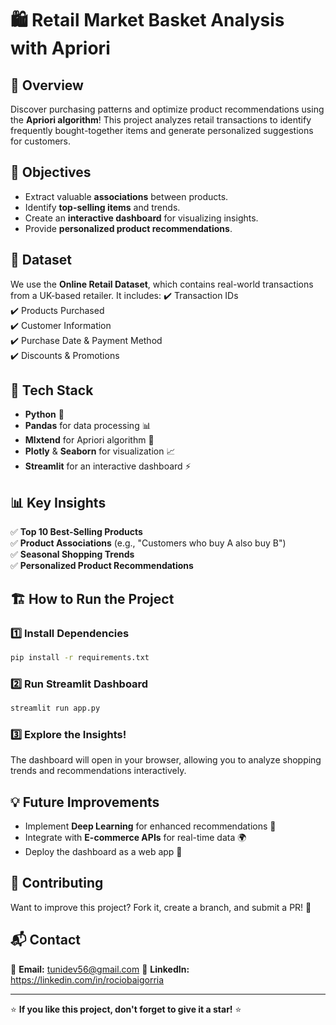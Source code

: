 # 🛍️ Retail Market Basket Analysis with Apriori



## 📌 Overview
Discover purchasing patterns and optimize product recommendations using the **Apriori algorithm**! This project analyzes retail transactions to identify frequently bought-together items and generate personalized suggestions for customers.

## 🎯 Objectives
- Extract valuable **associations** between products.
- Identify **top-selling items** and trends.
- Create an **interactive dashboard** for visualizing insights.
- Provide **personalized product recommendations**.

## 📂 Dataset
We use the **Online Retail Dataset**, which contains real-world transactions from a UK-based retailer. It includes:
✔️ Transaction IDs  
✔️ Products Purchased  
✔️ Customer Information  
✔️ Purchase Date & Payment Method  
✔️ Discounts & Promotions  

## 🚀 Tech Stack
- **Python** 🐍
- **Pandas** for data processing 📊
- **Mlxtend** for Apriori algorithm 🛒
- **Plotly** & **Seaborn** for visualization 📈
- **Streamlit** for an interactive dashboard ⚡

## 📊 Key Insights
✅ **Top 10 Best-Selling Products**  
✅ **Product Associations** (e.g., "Customers who buy A also buy B")  
✅ **Seasonal Shopping Trends**  
✅ **Personalized Product Recommendations**  

## 🏗️ How to Run the Project
### 1️⃣ Install Dependencies
```bash
pip install -r requirements.txt
```

### 2️⃣ Run Streamlit Dashboard
```bash
streamlit run app.py
```

### 3️⃣ Explore the Insights!
The dashboard will open in your browser, allowing you to analyze shopping trends and recommendations interactively.

## 💡 Future Improvements
- Implement **Deep Learning** for enhanced recommendations 🤖
- Integrate with **E-commerce APIs** for real-time data 🌍
- Deploy the dashboard as a web app 🚀

## 🙌 Contributing
Want to improve this project? Fork it, create a branch, and submit a PR! 🤝

## 📬 Contact
📧 **Email:** tunidev56@gmail.com
🔗 **LinkedIn:** https://linkedin.com/in/rociobaigorria

---

⭐ **If you like this project, don't forget to give it a star!** ⭐


